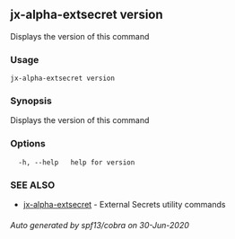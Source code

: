 ## jx-alpha-extsecret version

Displays the version of this command

### Usage

```
jx-alpha-extsecret version
```

### Synopsis

Displays the version of this command

### Options

```
  -h, --help   help for version
```

### SEE ALSO

* [jx-alpha-extsecret](jx-alpha-extsecret.md)	 - External Secrets utility commands

###### Auto generated by spf13/cobra on 30-Jun-2020

